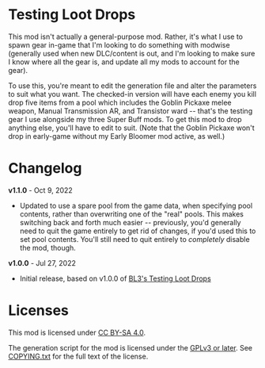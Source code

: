Testing Loot Drops
==================

This mod isn't actually a general-purpose mod.  Rather, it's what I use to spawn
gear in-game that I'm looking to do something with modwise (generally used when
new DLC/content is out, and I'm looking to make sure I know where all the gear
is, and update all my mods to account for the gear).

To use this, you're meant to edit the generation file and alter the parameters to
suit what you want.  The checked-in version will have each enemy you kill drop
five items from a pool which includes the Goblin Pickaxe melee weapon, Manual
Transmission AR, and Transistor ward -- that's the testing gear I use alongside
my three Super Buff mods.  To get this mod to drop anything else, you'll have to
edit to suit.  (Note that the Goblin Pickaxe won't drop in early-game without
my Early Bloomer mod active, as well.)

Changelog
=========

**v1.1.0** - Oct 9, 2022
 * Updated to use a spare pool from the game data, when specifying pool contents,
   rather than overwriting one of the "real" pools.  This makes switching back
   and forth much easier -- previously, you'd generally need to quit the game
   entirely to get rid of changes, if you'd used this to set pool contents.  You'll
   still need to quit entirely to *completely* disable the mod, though.

**v1.0.0** - Jul 27, 2022
 * Initial release, based on v1.0.0 of
   [BL3's Testing Loot Drops](https://github.com/BLCM/bl3mods/wiki/Testing%20Loot%20Drops)
 
Licenses
========

This mod is licensed under [CC BY-SA 4.0](https://creativecommons.org/licenses/by-sa/4.0/).

The generation script for the mod is licensed under the
[GPLv3 or later](https://www.gnu.org/licenses/quick-guide-gplv3.html).
See [COPYING.txt](../../COPYING.txt) for the full text of the license.

